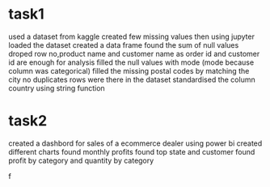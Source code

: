# task1
used a dataset from kaggle
created few missing values 
then using jupyter loaded the dataset
created a data frame
found the sum of null values
droped row no,product name and customer name as order id and customer id are enough for analysis
filled the null values with mode (mode because column was categorical)
filled the missing postal codes by matching the city
no duplicates rows were there in the dataset
standardised the column country using string function 


# task2
created a dashbord for sales of a ecommerce dealer using power bi
created different charts
found monthly profits
found top state and customer
found profit by category and quantity by category

f

